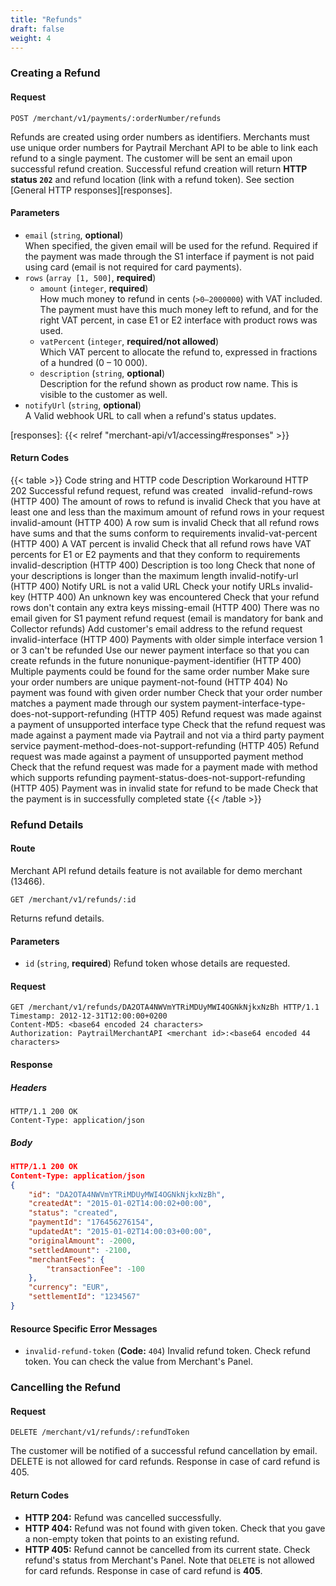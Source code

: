 ```yaml
---
title: "Refunds"
draft: false
weight: 4
---
```


### Creating a Refund

#### Request

```http
POST /merchant/v1/payments/:orderNumber/refunds
```

Refunds are created using order numbers as identifiers. Merchants must use unique order numbers for Paytrail Merchant API to be able to link each refund to a single payment. The customer will be sent an email upon successful refund creation. Successful refund creation will return **HTTP status `202`** and refund location (link with a refund token). See section [General HTTP responses][responses].

#### Parameters

- `email` (`string`, **optional**) \
  When specified, the given email will be used for the refund. Required if the payment was made through the S1 interface if payment is not paid using card (email is not required for card payments).
- `rows` (`array [1, 500]`, **required**)
  - `amount` (`integer`, **required**) \
    How much money to refund in cents (`>0–2000000`) with VAT included. The payment must have this much money left to refund, and for the right VAT percent, in case E1 or E2 interface with product rows was used.
  - `vatPercent` (`integer`, **required/not allowed**) \
    Which VAT percent to allocate the refund to, expressed in fractions of a hundred (0 – 10 000).
  - `description` (`string`, **optional**) \
    Description for the refund shown as product row name. This is visible to the customer as well.
- `notifyUrl` (`string`, **optional**) \
  A Valid webhook URL to call when a refund's status updates.

[responses]: {{< relref "merchant-api/v1/accessing#responses" >}}

#### Return Codes

{{< table >}}
    <thead>
        <tr>
            <th>Code string and HTTP code</th>
            <th>Description</th>
            <th>Workaround</th>
        </tr>
    </thead>
    <tbody>
        <tr>
            <td>HTTP 202</td>
            <td>Successful refund request, refund was created</td>
            <td>&nbsp;</td>
        </tr>
        <tr>
            <td>invalid-refund-rows (HTTP 400)</td>
            <td>The amount of rows to refund is invalid</td>
            <td>Check that you have at least one and less than the maximum amount of refund rows in your
                request</td>
        </tr>
        <tr>
            <td>invalid-amount (HTTP 400)</td>
            <td>A row sum is invalid</td>
            <td>Check that all refund rows have sums and that the sums conform to requirements</td>
        </tr>
        <tr>
            <td>invalid-vat-percent (HTTP 400)</td>
            <td>A VAT percent is invalid</td>
            <td>Check that all refund rows have VAT percents for E1 or E2 payments and that they conform to
                requirements</td>
        </tr>
        <tr>
            <td>invalid-description (HTTP 400)</td>
            <td>Description is too long</td>
            <td>Check that none of your descriptions is longer than the maximum length</td>
        </tr>
        <tr>
            <td>invalid-notify-url (HTTP 400)</td>
            <td>Notify URL is not a valid URL</td>
            <td>Check your notify URLs</td>
        </tr>
        <tr>
            <td>invalid-key (HTTP 400)</td>
            <td>An unknown key was encountered</td>
            <td>Check that your refund rows don't contain any extra keys</td>
        </tr>
        <tr>
            <td>missing-email (HTTP 400)</td>
            <td>
                There was no email given for S1 payment refund request (email is mandatory for bank and Collector
                refunds)
            </td>
            <td>Add customer's email address to the refund request</td>
        </tr>
        <tr>
            <td>invalid-interface (HTTP 400)</td>
            <td>Payments with older simple interface version 1 or 3 can't be refunded</td>
            <td>Use our newer payment interface so that you can create refunds in the future</td>
        </tr>
        <tr>
            <td>nonunique-payment-identifier (HTTP 400)</td>
            <td>Multiple payments could be found for the same order number</td>
            <td>Make sure your order numbers are unique</td>
        </tr>
        <tr>
            <td>payment-not-found (HTTP 404)</td>
            <td>No payment was found with given order number</td>
            <td>Check that your order number matches a payment made through our system</td>
        </tr>
        <tr>
            <td>payment-interface-type-does-not-support-refunding (HTTP 405)</td>
            <td>Refund request was made against a payment of unsupported interface type</td>
            <td>Check that the refund request was made against a payment made via Paytrail and not via a
                third party payment service</td>
        </tr>
        <tr>
            <td>payment-method-does-not-support-refunding (HTTP 405)</td>
            <td>Refund request was made against a payment of unsupported payment method</td>
            <td>Check that the refund request was made for a payment made with method which supports
                refunding</td>
        </tr>
        <tr>
            <td>payment-status-does-not-support-refunding (HTTP 405)</td>
            <td>Payment was in invalid state for refund to be made</td>
            <td>Check that the payment is in successfully completed state</td>
        </tr>
    </tbody>
{{< /table >}}

### Refund Details

#### Route

Merchant API refund details feature is not available for demo merchant (13466).

```http
GET /merchant/v1/refunds/:id
```

Returns refund details.

#### Parameters

- `id` (`string`, **required**) Refund token whose details are requested.

#### Request

```http
GET /merchant/v1/refunds/DA2OTA4NWVmYTRiMDUyMWI4OGNkNjkxNzBh HTTP/1.1
Timestamp: 2012-12-31T12:00:00+0200
Content-MD5: <base64 encoded 24 characters>
Authorization: PaytrailMerchantAPI <merchant id>:<base64 encoded 44 characters>
```

#### Response

##### Headers

```http
HTTP/1.1 200 OK
Content-Type: application/json
```

##### Body

```json
HTTP/1.1 200 OK
Content-Type: application/json
{
    "id": "DA2OTA4NWVmYTRiMDUyMWI4OGNkNjkxNzBh",
    "createdAt": "2015-01-02T14:00:02+00:00",
    "status": "created",
    "paymentId": "176456276154",
    "updatedAt": "2015-01-02T14:00:03+00:00",
    "originalAmount": -2000,
    "settledAmount": -2100,
    "merchantFees": {
        "transactionFee": -100
    },
    "currency": "EUR",
    "settlementId": "1234567"
}
```

#### Resource Specific Error Messages

- `invalid-refund-token` (**Code:** `404`) Invalid refund token. Check refund token. You can check the value from Merchant's Panel.

### Cancelling the Refund

#### Request

```http
DELETE /merchant/v1/refunds/:refundToken
```

The customer will be notified of a successful refund cancellation by email. DELETE is not allowed for card refunds. Response in case of card refund is 405.

#### Return Codes

- **HTTP 204:** Refund was cancelled successfully.
- **HTTP 404:** Refund was not found with given token. Check that you gave a non-empty token that points to an existing refund.
- **HTTP 405:** Refund cannot be cancelled from its current state. Check refund's status from Merchant's Panel. Note that `DELETE` is not allowed for card refunds. Response in case of card refund is **405**.


